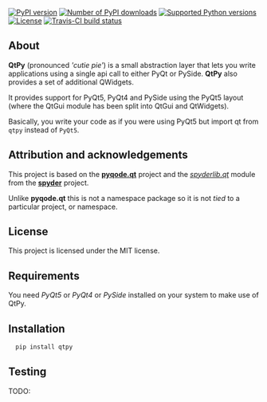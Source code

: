 [![PyPI version](https://badge.fury.io/py/QtPy.svg)](http://badge.fury.io/py/QtPy)
[![Number of PyPI downloads](https://pypip.in/download/QtPy/badge.svg)](https://pypi.python.org/pypi/QtPy/)
[![Supported Python versions](https://pypip.in/py_versions/QtPy/badge.svg)](https://pypi.python.org/pypi/QtPy/)
[![License](https://pypip.in/license/QtPy/badge.svg)](http://opensource.org/licenses/MIT)
[![Travis-CI build status](https://travis-ci.org/goanpeca/QtPy.svg?branch=master)](https://travis-ci.org/goanpeca/QtPy)


About
-----

**QtPy** (pronounced *'cutie pie'*) is a small abstraction layer that lets you
write applications using a single api call to either PyQt or PySide. **QtPy**
also provides a set of additional QWidgets.

It provides support for PyQt5, PyQt4 and PySide using the PyQt5 layout (where
the QtGui module has been split into QtGui and QtWidgets).

Basically, you write your code as if you were using PyQt5 but import qt from
``qtpy`` instead of ``PyQt5``.

Attribution and acknowledgements
--------------------------------

This project is based on the **[pyqode.qt](https://github.com/pyQode/pyqode.qt)** project and the *[spyderlib.qt](https://github.com/spyder-ide/spyder/tree/master/spyderlib/qt)*
module from the **[spyder](https://github.com/spyder-ide/spyder)** project.

Unlike **pyqode.qt** this is not a namespace package so it is not *tied*
to a particular project, or namespace.

License
-------

This project is licensed under the MIT license.

Requirements
------------
You need *PyQt5* or *PyQt4* or *PySide* installed on your system to make use
of QtPy.

Installation
------------
```python
  pip install qtpy
```

Testing
-------
TODO:


